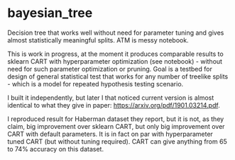 # bayesian_tree

Decision tree that works well without need for parameter tuning and gives almost statistically meaningful splits. ATM is messy notebook.

This is work in progress, at the moment it produces comparable results to sklearn CART with hyperparameter optimization (see notebook) - without need for such parameter optimization or pruning. Goal is a testbed for  design of general statistical test that works for any number of treelike splits - which is a model for repeated hypothesis testing scenario. 

I built it independently, but later I that noticed current version is almost identical to what they give in paper: https://arxiv.org/pdf/1901.03214.pdf.

I reproduced result for Haberman dataset they report, but it is not, as they claim, big improvement over sklearn CART, but only big improvement over CART with default parameters. It is in fact on par with hyperparameter tuned CART (but without tuning required).
CART can give anything from 65 to 74% accuracy on this dataset. 

